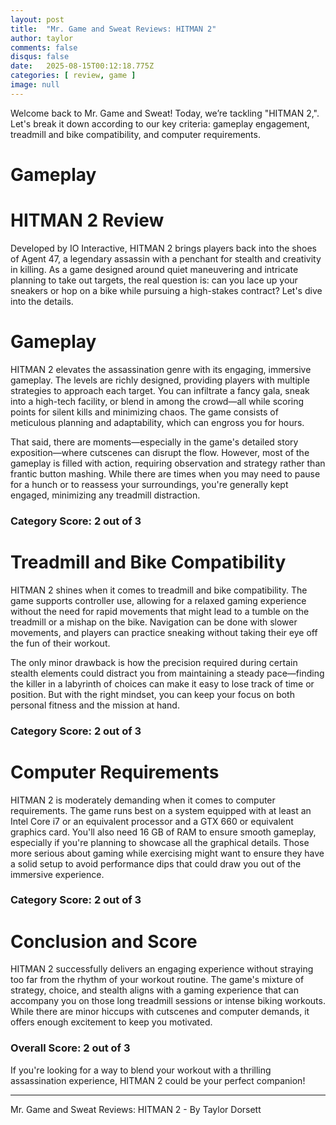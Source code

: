 ```yaml
---
layout: post
title:  "Mr. Game and Sweat Reviews: HITMAN 2"
author: taylor
comments: false
disqus: false
date:   2025-08-15T00:12:18.775Z
categories: [ review, game ]
image: null
---
```


Welcome back to Mr. Game and Sweat! Today, we’re tackling "HITMAN 2,". Let's break it down according to our key criteria: gameplay engagement, treadmill and bike compatibility, and computer requirements.

# Gameplay

# HITMAN 2 Review

Developed by IO Interactive, HITMAN 2 brings players back into the shoes of Agent 47, a legendary assassin with a penchant for stealth and creativity in killing. As a game designed around quiet maneuvering and intricate planning to take out targets, the real question is: can you lace up your sneakers or hop on a bike while pursuing a high-stakes contract? Let's dive into the details.

# Gameplay

HITMAN 2 elevates the assassination genre with its engaging, immersive gameplay. The levels are richly designed, providing players with multiple strategies to approach each target. You can infiltrate a fancy gala, sneak into a high-tech facility, or blend in among the crowd—all while scoring points for silent kills and minimizing chaos. The game consists of meticulous planning and adaptability, which can engross you for hours. 

That said, there are moments—especially in the game's detailed story exposition—where cutscenes can disrupt the flow. However, most of the gameplay is filled with action, requiring observation and strategy rather than frantic button mashing. While there are times when you may need to pause for a hunch or to reassess your surroundings, you're generally kept engaged, minimizing any treadmill distraction.

### Category Score: 2 out of 3

# Treadmill and Bike Compatibility

HITMAN 2 shines when it comes to treadmill and bike compatibility. The game supports controller use, allowing for a relaxed gaming experience without the need for rapid movements that might lead to a tumble on the treadmill or a mishap on the bike. Navigation can be done with slower movements, and players can practice sneaking without taking their eye off the fun of their workout. 

The only minor drawback is how the precision required during certain stealth elements could distract you from maintaining a steady pace—finding the killer in a labyrinth of choices can make it easy to lose track of time or position. But with the right mindset, you can keep your focus on both personal fitness and the mission at hand.

### Category Score: 2 out of 3

# Computer Requirements

HITMAN 2 is moderately demanding when it comes to computer requirements. The game runs best on a system equipped with at least an Intel Core i7 or an equivalent processor and a GTX 660 or equivalent graphics card. You'll also need 16 GB of RAM to ensure smooth gameplay, especially if you're planning to showcase all the graphical details. Those more serious about gaming while exercising might want to ensure they have a solid setup to avoid performance dips that could draw you out of the immersive experience.

### Category Score: 2 out of 3

# Conclusion and Score

HITMAN 2 successfully delivers an engaging experience without straying too far from the rhythm of your workout routine. The game's mixture of strategy, choice, and stealth aligns with a gaming experience that can accompany you on those long treadmill sessions or intense biking workouts. While there are minor hiccups with cutscenes and computer demands, it offers enough excitement to keep you motivated. 

### Overall Score: 2 out of 3

If you're looking for a way to blend your workout with a thrilling assassination experience, HITMAN 2 could be your perfect companion!

---

Mr. Game and Sweat Reviews: HITMAN 2 - By Taylor Dorsett
